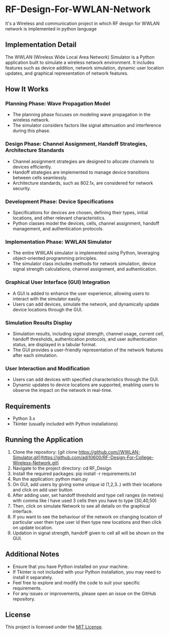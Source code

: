 # RF-Design-For-WWLAN-Network
It's a Wireless and communication project in which RF design for WWLAN network is implemented in python language

## Implementation Detail
The WWLAN (Wireless Wide Local Area Network) Simulator is a Python application built to simulate a wireless network environment. It includes features such as device addition, network simulation, dynamic user location updates, and graphical representation of network features.

## How It Works

### Planning Phase: Wave Propagation Model
- The planning phase focuses on modeling wave propagation in the wireless network.
- The simulator considers factors like signal attenuation and interference during this phase.

### Design Phase: Channel Assignment, Handoff Strategies, Architecture Standards

- Channel assignment strategies are designed to allocate channels to devices efficiently.
- Handoff strategies are implemented to manage device transitions between cells seamlessly.
- Architecture standards, such as 802.1x, are considered for network security.

### Development Phase: Device Specifications

- Specifications for devices are chosen, defining their types, initial locations, and other relevant characteristics.
- Python classes model the devices, cells, channel assignment, handoff management, and authentication protocols.

### Implementation Phase: WWLAN Simulator

- The entire WWLAN simulator is implemented using Python, leveraging object-oriented programming principles.
- The simulator class includes methods for network simulation, device signal strength calculations, channel assignment, and authentication.

### Graphical User Interface (GUI) Integration

- A GUI is added to enhance the user experience, allowing users to interact with the simulator easily.
- Users can add devices, simulate the network, and dynamically update device locations through the GUI.

### Simulation Results Display

- Simulation results, including signal strength, channel usage, current cell, handoff thresholds, authentication protocols, and user authentication status, are displayed in a tabular format.
- The GUI provides a user-friendly representation of the network features after each simulation.


### User Interaction and Modification

- Users can add devices with specified characteristics through the GUI.
- Dynamic updates to device locations are supported, enabling users to observe the impact on the network in real-time.

## Requirements
- Python 3.x
- Tkinter (usually included with Python installations)

## Running the Application
1. Clone the repository: [git clone https://github.com//WWLAN-Simulator.git](https://github.com/adi10600/RF-Design-For-College-Wireless-Network.git)
2. Navigate to the project directory: cd RF_Design
3. Install the required packages: pip install -r requirements.txt
4. Run the application: python main.py
5. On GUI, add users by giving some unique id (1,2,3..) with their locations and click on add user button
6. After adding user, set handoff threshold and type cell ranges (in metres) with comma like I have used 3 cells then you have to type (30,40,50)
7. Then, click on simulate Network to see all details on the graphical interface.
8. If you want to see the behaviour of the network on changing location of particular user then type user id then type new locations and then click on update location.
9. Updation in signal strength, handoff given to cell all will be shown on the GUI.

## Additional Notes
- Ensure that you have Python installed on your machine.
- If Tkinter is not included with your Python installation, you may need to install it separately.
- Feel free to explore and modify the code to suit your specific requirements.
- For any issues or improvements, please open an issue on the GitHub repository.

## License
This project is licensed under the [MIT License](LICENSE).
